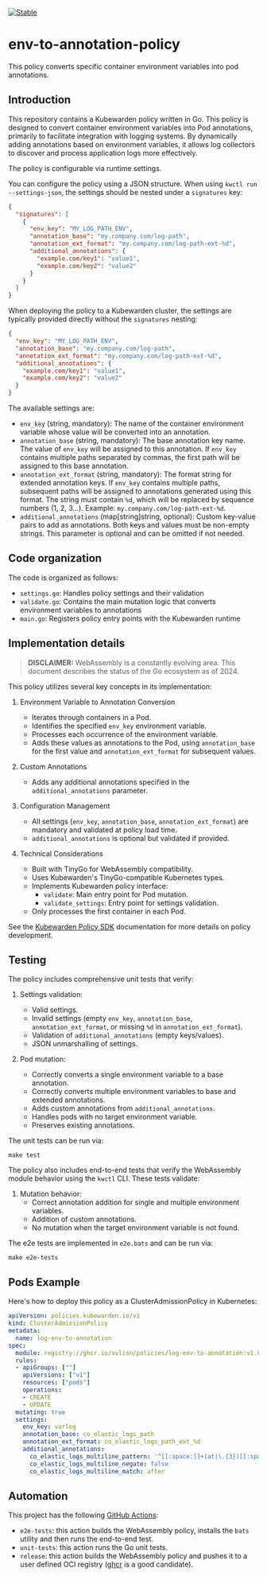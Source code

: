 [![Stable](https://img.shields.io/badge/status-stable-brightgreen?style=for-the-badge)](https://github.com/kubewarden/community/blob/main/REPOSITORIES.md#stable)

# env-to-annotation-policy

This policy converts specific container environment variables into pod annotations.

## Introduction

This repository contains a Kubewarden policy written in Go. This policy is designed to convert container environment variables into Pod annotations, primarily to facilitate integration with logging systems. By dynamically adding annotations based on environment variables, it allows log collectors to discover and process application logs more effectively.

The policy is configurable via runtime settings.

You can configure the policy using a JSON structure. When using `kwctl run --settings-json`, the settings should be nested under a `signatures` key:

```json
{
  "signatures": [
    {
      "env_key": "MY_LOG_PATH_ENV",
      "annotation_base": "my.company.com/log-path",
      "annotation_ext_format": "my.company.com/log-path-ext-%d",
      "additional_annotations": {
        "example.com/key1": "value1",
        "example.com/key2": "value2"
      }
    }
  ]
}
```

When deploying the policy to a Kubewarden cluster, the settings are typically provided directly without the `signatures` nesting:

```json
{
  "env_key": "MY_LOG_PATH_ENV",
  "annotation_base": "my.company.com/log-path",
  "annotation_ext_format": "my.company.com/log-path-ext-%d",
  "additional_annotations": {
    "example.com/key1": "value1",
    "example.com/key2": "value2"
  }
}
```

The available settings are:
- `env_key` (string, mandatory): The name of the container environment variable whose value will be converted into an annotation.
- `annotation_base` (string, mandatory): The base annotation key name. The value of `env_key` will be assigned to this annotation. If `env_key` contains multiple paths separated by commas, the first path will be assigned to this base annotation.
- `annotation_ext_format` (string, mandatory): The format string for extended annotation keys. If `env_key` contains multiple paths, subsequent paths will be assigned to annotations generated using this format. The string must contain `%d`, which will be replaced by sequence numbers (1, 2, 3...). Example: `my.company.com/log-path-ext-%d`.
- `additional_annotations` (map[string]string, optional): Custom key-value pairs to add as annotations. Both keys and values must be non-empty strings. This parameter is optional and can be omitted if not needed.

## Code organization

The code is organized as follows:
- `settings.go`: Handles policy settings and their validation
- `validate.go`: Contains the main mutation logic that converts environment variables to annotations
- `main.go`: Registers policy entry points with the Kubewarden runtime

## Implementation details

> **DISCLAIMER:** WebAssembly is a constantly evolving area.
> This document describes the status of the Go ecosystem as of 2024.

This policy utilizes several key concepts in its implementation:

1. Environment Variable to Annotation Conversion
   - Iterates through containers in a Pod.
   - Identifies the specified `env_key` environment variable.
   - Processes each occurrence of the environment variable.
   - Adds these values as annotations to the Pod, using `annotation_base` for the first value and `annotation_ext_format` for subsequent values.

2. Custom Annotations
   - Adds any additional annotations specified in the `additional_annotations` parameter.

3. Configuration Management
   - All settings (`env_key`, `annotation_base`, `annotation_ext_format`) are mandatory and validated at policy load time.
   - `additional_annotations` is optional but validated if provided.

4. Technical Considerations
   - Built with TinyGo for WebAssembly compatibility.
   - Uses Kubewarden's TinyGo-compatible Kubernetes types.
   - Implements Kubewarden policy interface:
     - `validate`: Main entry point for Pod mutation.
     - `validate_settings`: Entry point for settings validation.
   - Only processes the first container in each Pod.

See the [Kubewarden Policy SDK](https://github.com/kubewarden/policy-sdk-go) documentation for more details on policy development.

## Testing

The policy includes comprehensive unit tests that verify:

1. Settings validation:
   - Valid settings.
   - Invalid settings (empty `env_key`, `annotation_base`, `annotation_ext_format`, or missing `%d` in `annotation_ext_format`).
   - Validation of `additional_annotations` (empty keys/values).
   - JSON unmarshalling of settings.

2. Pod mutation:
   - Correctly converts a single environment variable to a base annotation.
   - Correctly converts multiple environment variables to base and extended annotations.
   - Adds custom annotations from `additional_annotations`.
   - Handles pods with no target environment variable.
   - Preserves existing annotations.

The unit tests can be run via:

```console
make test
```

The policy also includes end-to-end tests that verify the WebAssembly module behavior using the `kwctl` CLI. These tests validate:

1. Mutation behavior:
   - Correct annotation addition for single and multiple environment variables.
   - Addition of custom annotations.
   - No mutation when the target environment variable is not found.

The e2e tests are implemented in `e2e.bats` and can be run via:

```console
make e2e-tests
```

## Pods Example

Here's how to deploy this policy as a ClusterAdmissionPolicy in Kubernetes:

```yaml
apiVersion: policies.kubewarden.io/v1
kind: ClusterAdmissionPolicy
metadata:
  name: log-env-to-annotation
spec:
  module: registry://ghcr.io/vvlisn/policies/log-env-to-annotation:v1.0.0
  rules:
  - apiGroups: [""]
    apiVersions: ["v1"]
    resources: ["pods"]
    operations:
    - CREATE
    - UPDATE
  mutating: true
  settings:
    env_key: varlog
    annotation_base: co_elastic_logs_path
    annotation_ext_format: co_elastic_logs_path_ext_%d
    additional_annotations:
      co_elastic_logs_multiline_pattern: '^[[:space:]]+(at|\.{3})[[:space:]]+\b|^Caused by:'
      co_elastic_logs_multiline_negate: false
      co_elastic_logs_multiline_match: after
```

## Automation

This project has the following [GitHub Actions](https://docs.github.com/en/actions):

- `e2e-tests`: this action builds the WebAssembly policy,
installs the `bats` utility and then runs the end-to-end test.
- `unit-tests`: this action runs the Go unit tests.
- `release`: this action builds the WebAssembly policy and pushes it to a user defined OCI registry
([ghcr](https://ghcr.io) is a good candidate).
